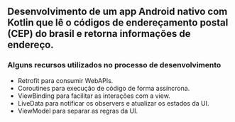 ## Desenvolvimento de um app Android nativo com Kotlin que lê o códigos de endereçamento postal (CEP) do brasil e retorna informações de endereço.

### Alguns recursos utilizados no processo de desenvolvimento 
- Retrofit para consumir WebAPIs.
- Coroutines para execução de código de forma assíncrona.
- ViewBinding para facilitar as interações com a view.
- LiveData para notificar os observers e atualizar os estados da UI.
- ViewModel para separar as regras da UI.
